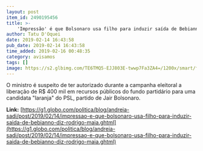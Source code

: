 ```yaml
---
layout: post
item_id: 2490195456
title: >-
    'Impressão' é que Bolsonaro usa filho para induzir saída de Bebianno, diz Rodrigo Maia
author: Tatu D'Oquei
date: 2019-02-14 16:43:58
pub_date: 2019-02-14 16:43:58
time_added: 2019-02-16 00:48:35
category: avisamos
tags: []
image: https://s2.glbimg.com/TE6TMQ5-EJJ803E-twwp7Fa3ZA4=/1200x/smart/filters:cover():strip_icc()/s02.video.glbimg.com/x720/7382093.jpg
---
```


O ministro é suspeito de ter autorizado durante a campanha eleitoral a liberação de R$ 400 mil em recursos públicos do fundo partidário para uma candidata "laranja" do PSL, partido de Jair Bolsonaro.

**Link:** [https://g1.globo.com/politica/blog/andreia-sadi/post/2019/02/14/impressao-e-que-bolsonaro-usa-filho-para-induzir-saida-de-bebianno-diz-rodrigo-maia.ghtml](https://g1.globo.com/politica/blog/andreia-sadi/post/2019/02/14/impressao-e-que-bolsonaro-usa-filho-para-induzir-saida-de-bebianno-diz-rodrigo-maia.ghtml)

